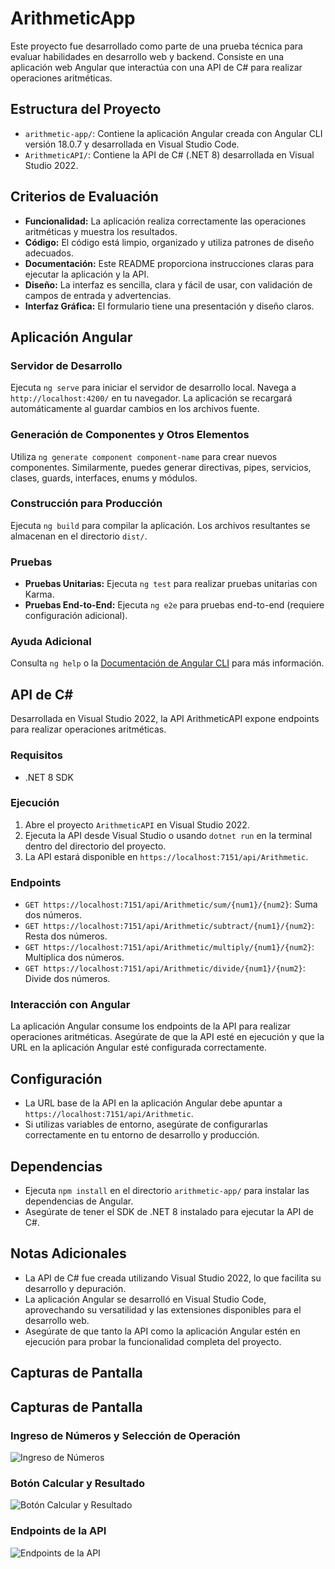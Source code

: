 # ArithmeticApp

Este proyecto fue desarrollado como parte de una prueba técnica para evaluar habilidades en desarrollo web y backend. Consiste en una aplicación web Angular que interactúa con una API de C# para realizar operaciones aritméticas.

## Estructura del Proyecto

* `arithmetic-app/`: Contiene la aplicación Angular creada con Angular CLI versión 18.0.7 y desarrollada en Visual Studio Code.
* `ArithmeticAPI/`: Contiene la API de C# (.NET 8) desarrollada en Visual Studio 2022.

## Criterios de Evaluación

* **Funcionalidad:** La aplicación realiza correctamente las operaciones aritméticas y muestra los resultados.
* **Código:** El código está limpio, organizado y utiliza patrones de diseño adecuados.
* **Documentación:** Este README proporciona instrucciones claras para ejecutar la aplicación y la API.
* **Diseño:** La interfaz es sencilla, clara y fácil de usar, con validación de campos de entrada y advertencias.
* **Interfaz Gráfica:** El formulario tiene una presentación y diseño claros.

## Aplicación Angular

### Servidor de Desarrollo

Ejecuta `ng serve` para iniciar el servidor de desarrollo local. Navega a `http://localhost:4200/` en tu navegador. La aplicación se recargará automáticamente al guardar cambios en los archivos fuente.

### Generación de Componentes y Otros Elementos

Utiliza `ng generate component component-name` para crear nuevos componentes. Similarmente, puedes generar directivas, pipes, servicios, clases, guards, interfaces, enums y módulos.

### Construcción para Producción

Ejecuta `ng build` para compilar la aplicación. Los archivos resultantes se almacenan en el directorio `dist/`.

### Pruebas

* **Pruebas Unitarias:** Ejecuta `ng test` para realizar pruebas unitarias con Karma.
* **Pruebas End-to-End:** Ejecuta `ng e2e` para pruebas end-to-end (requiere configuración adicional).

### Ayuda Adicional

Consulta `ng help` o la [Documentación de Angular CLI](https://angular.dev/tools/cli) para más información.

## API de C#

Desarrollada en Visual Studio 2022, la API ArithmeticAPI expone endpoints para realizar operaciones aritméticas.

### Requisitos

* .NET 8 SDK

### Ejecución

1.  Abre el proyecto `ArithmeticAPI` en Visual Studio 2022.
2.  Ejecuta la API desde Visual Studio o usando `dotnet run` en la terminal dentro del directorio del proyecto.
3.  La API estará disponible en `https://localhost:7151/api/Arithmetic`.

### Endpoints

* `GET https://localhost:7151/api/Arithmetic/sum/{num1}/{num2}`: Suma dos números.
* `GET https://localhost:7151/api/Arithmetic/subtract/{num1}/{num2}`: Resta dos números.
* `GET https://localhost:7151/api/Arithmetic/multiply/{num1}/{num2}`: Multiplica dos números.
* `GET https://localhost:7151/api/Arithmetic/divide/{num1}/{num2}`: Divide dos números.

### Interacción con Angular

La aplicación Angular consume los endpoints de la API para realizar operaciones aritméticas. Asegúrate de que la API esté en ejecución y que la URL en la aplicación Angular esté configurada correctamente.

## Configuración

* La URL base de la API en la aplicación Angular debe apuntar a `https://localhost:7151/api/Arithmetic`.
* Si utilizas variables de entorno, asegúrate de configurarlas correctamente en tu entorno de desarrollo y producción.

## Dependencias

* Ejecuta `npm install` en el directorio `arithmetic-app/` para instalar las dependencias de Angular.
* Asegúrate de tener el SDK de .NET 8 instalado para ejecutar la API de C#.

## Notas Adicionales

* La API de C# fue creada utilizando Visual Studio 2022, lo que facilita su desarrollo y depuración.
* La aplicación Angular se desarrolló en Visual Studio Code, aprovechando su versatilidad y las extensiones disponibles para el desarrollo web.
* Asegúrate de que tanto la API como la aplicación Angular estén en ejecución para probar la funcionalidad completa del proyecto.

## Capturas de Pantalla

## Capturas de Pantalla

### Ingreso de Números y Selección de Operación
![Ingreso de Números](https://i.postimg.cc/htxCWtkj/Whats-App-Image-2025-03-17-at-19-34-53.jpg)

### Botón Calcular y Resultado
![Botón Calcular y Resultado](https://drive.google.com/file/d/1I8C8OMV2TxHk22DzroyTpTYALDYIsbfT/view?usp=sharing)

### Endpoints de la API
![Endpoints de la API](https://drive.google.com/file/d/1qXokyxRHpb8xvKuN-XDsb4MaX_5nN3JO/view?usp=sharing)
